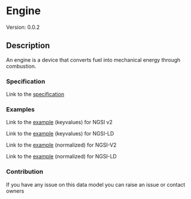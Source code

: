 # Engine
Version: 0.0.2

## Description 

An engine is a device that converts fuel into mechanical energy through combustion.
### Specification

Link to the [specification](https://github.com/smart-data-models/incubated/SAREF/s4bldg/Engine/doc/spec.md)

### Examples

Link to the [example](https://github.com/smart-data-models/incubated/SAREF/s4bldg/Engine/examples/example.json) (keyvalues) for NGSI v2

Link to the [example](https://github.com/smart-data-models/incubated/SAREF/s4bldg/Engine/examples/example.jsonld) (keyvalues) for NGSI-LD

Link to the [example](https://github.com/smart-data-models/incubated/SAREF/s4bldg/Engine/examples/example-normalized.json) (normalized) for NGSI-V2

Link to the [example](https://github.com/smart-data-models/incubated/SAREF/s4bldg/Engine/examples/example-normalized.jsonld) (normalized) for NGSI-LD
### Contribution

 If you have any issue on this data model you can raise an issue or contact owners
